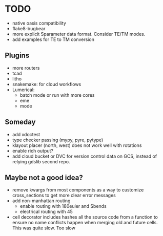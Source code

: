 # TODO

- native oasis compatibility
- flake8-bugbear
- more explicit Sparameter data format. Consider TE/TM modes.
- add examples for TE to TM conversion

## Plugins

- more routers
- tcad
- litho
- snakemake: for cloud workflows
- Lumerical:
    - batch mode or run with more cores
    - eme
    - mode

## Someday

- add xdoctest
- type checker passing (mypy, pyre, pytype)
- klayout placer (north, west) does not work well with rotations
- enable rich output?
- add cloud bucket or DVC for version control data on GCS, instead of relying gdslib second repo.

## Maybe not a good idea?

- remove kwargs from most components as a way to customize cross_sections to get more clear error messages
- add non-manhattan routing
  - enable routing with 180euler and Sbends
  - electrical routing with 45
- cell decorator includes hashes all the source code from a function to ensure no name conflicts happen when merging old and future cells. This was quite slow. Too slow
